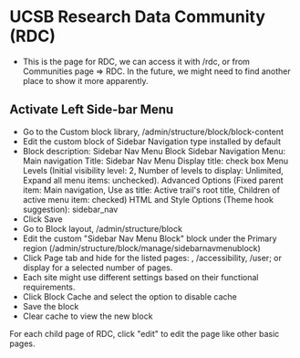 # UCSB Research Data Community (RDC) 

- This is the page for RDC, we can access it with /rdc, or from Communities page => RDC. In the future, we might need to find another place to show it more apparently.

## Activate Left Side-bar Menu
- Go to the Custom block library, /admin/structure/block/block-content
- Edit the custom block of Sidebar Navigation type installed by default
- Block description: Sidebar Nav Menu Block
    Sidebar Navigation Menu: Main navigation
    Title: Sidebar Nav Menu
    Display title: check box
    Menu Levels (Initial visibility level: 2, Number of levels to display: Unlimited, Expand all menu items: unchecked).
    Advanced Options (Fixed parent item: Main navigation, Use as title: Active trail's root title, Children of active menu item: checked)
    HTML and Style Options (Theme hook suggestion): sidebar_nav
- Click Save
- Go to Block layout, /admin/structure/block
- Edit the custom "Sidebar Nav Menu Block" block under the Primary region (/admin/structure/block/manage/sidebarnavmenublock)
- Click Page tab and hide for the listed pages: <front>, /accessibility, /user; or display for a selected number of pages.
- Each site might use different settings based on their functional requirements.
- Click Block Cache and select the option to disable cache
- Save the block
- Clear cache to view the new block

For each child page of RDC, click "edit" to edit the page like other basic pages.
